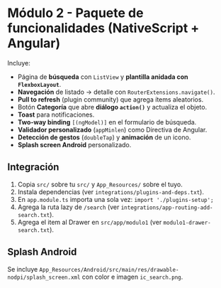 # Módulo 2 - Paquete de funcionalidades (NativeScript + Angular)

Incluye:
- Página de **búsqueda** con `ListView` y **plantilla anidada con `FlexboxLayout`**.
- **Navegación** de listado → detalle con `RouterExtensions.navigate()`.
- **Pull to refresh** (plugin community) que agrega ítems aleatorios.
- Botón **Categoría** que abre **diálogo `action()`** y actualiza el objeto.
- **Toast** para notificaciones.
- **Two-way binding** `[(ngModel)]` en el formulario de búsqueda.
- **Validador personalizado** (`appMinlen`) como Directiva de Angular.
- **Detección de gestos** (`doubleTap`) y **animación** de un icono.
- **Splash screen Android** personalizado.

## Integración
1) Copia `src/` sobre tu `src/` y `App_Resources/` sobre el tuyo.
2) Instala dependencias (ver `integrations/plugins-and-deps.txt`).
3) En `app.module.ts` importa una sola vez: `import './plugins-setup';`
4) Agrega la ruta lazy de `/search` (ver `integrations/app-routing-add-search.txt`).
5) Agrega el item al Drawer en `src/app/modulo1` (ver `modulo1-drawer-search.txt`).

## Splash Android
Se incluye `App_Resources/Android/src/main/res/drawable-nodpi/splash_screen.xml` con color e imagen `ic_search.png`. 
